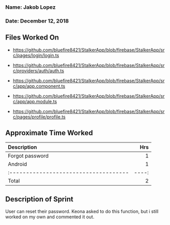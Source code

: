 ### Name: Jakob Lopez
### Date: December 12, 2018

 ## Files Worked On
 - https://github.com/bluefire8421/StalkerApp/blob/firebase/StalkerApp/src/pages/login/login.ts
 
 - https://github.com/bluefire8421/StalkerApp/blob/firebase/StalkerApp/src/providers/auth/auth.ts
 
 - https://github.com/bluefire8421/StalkerApp/blob/firebase/StalkerApp/src/app/app.component.ts
 - https://github.com/bluefire8421/StalkerApp/blob/firebase/StalkerApp/src/app/app.module.ts
 
 - https://github.com/bluefire8421/StalkerApp/blob/firebase/StalkerApp/src/pages/profile/profile.ts
 
 
 ## Approximate Time Worked
 | Description                          | Hrs   |
 | :------------------------------------| ----: |
 | Forgot password                      | 1     |
 | Android                              | 1     |
 | :------------------------------------| ----: |
 | Total                                | 2     |


 ## Description of Sprint
User can reset their password. Keona asked to do this function, but i still worked on my own and commented it out.
